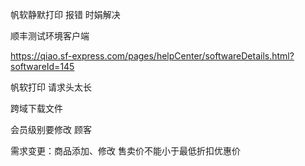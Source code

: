 帆软静默打印 报错 时娟解决

顺丰测试环境客户端

https://qiao.sf-express.com/pages/helpCenter/softwareDetails.html?softwareId=145



帆软打印 请求头太长

跨域下载文件

会员级别要修改   顾客



需求变更：商品添加、修改   售卖价不能小于最低折扣优惠价